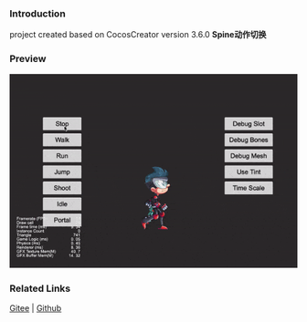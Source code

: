 ### Introduction

project created based on CocosCreator version 3.6.0 **Spine动作切换** 

### Preview
![image](../../../gif/202203/2022030226.gif)

### Related Links
[Gitee](https://gitee.com/mirrors_cocos-creator/test-cases-3d/tree/v3.0/assets/cases/spine) | [Github](https://github.com/cocos-creator/test-cases-3d/tree/v3.0/assets/cases/spine)